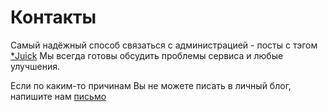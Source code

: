 Контакты
========

Самый надёжный способ связаться с администрацией - посты с тэгом [*Juick](https://juick.com/tag/Juick)
Мы всегда готовы обсудить проблемы сервиса и любые улучшения.

Если по каким-то причинам Вы не можете писать в личный блог, напишите нам [письмо](mailto:support@juick.com)
